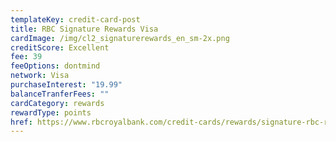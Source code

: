 ```yaml
---
templateKey: credit-card-post
title: RBC Signature Rewards Visa
cardImage: /img/cl2_signaturerewards_en_sm-2x.png
creditScore: Excellent
fee: 39
feeOptions: dontmind
network: Visa
purchaseInterest: "19.99"
balanceTranferFees: ""
cardCategory: rewards
rewardType: points
href: https://www.rbcroyalbank.com/credit-cards/rewards/signature-rbc-rewards-visa.html
---
```

